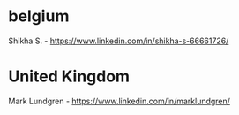 # belgium
Shikha S. - https://www.linkedin.com/in/shikha-s-66661726/


# United Kingdom

Mark Lundgren - https://www.linkedin.com/in/marklundgren/

